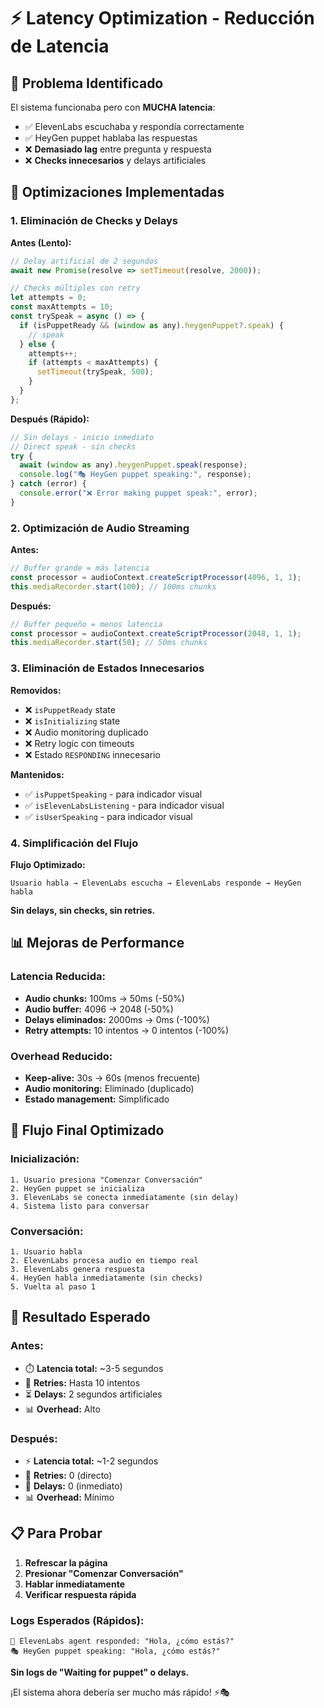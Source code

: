 # ⚡ Latency Optimization - Reducción de Latencia

## 🎯 **Problema Identificado**

El sistema funcionaba pero con **MUCHA latencia**:
- ✅ ElevenLabs escuchaba y respondía correctamente
- ✅ HeyGen puppet hablaba las respuestas
- ❌ **Demasiado lag** entre pregunta y respuesta
- ❌ **Checks innecesarios** y delays artificiales

## 🚀 **Optimizaciones Implementadas**

### 1. **Eliminación de Checks y Delays**

**Antes (Lento):**
```javascript
// Delay artificial de 2 segundos
await new Promise(resolve => setTimeout(resolve, 2000));

// Checks múltiples con retry
let attempts = 0;
const maxAttempts = 10;
const trySpeak = async () => {
  if (isPuppetReady && (window as any).heygenPuppet?.speak) {
    // speak
  } else {
    attempts++;
    if (attempts < maxAttempts) {
      setTimeout(trySpeak, 500);
    }
  }
};
```

**Después (Rápido):**
```javascript
// Sin delays - inicio inmediato
// Direct speak - sin checks
try {
  await (window as any).heygenPuppet.speak(response);
  console.log("🎭 HeyGen puppet speaking:", response);
} catch (error) {
  console.error("❌ Error making puppet speak:", error);
}
```

### 2. **Optimización de Audio Streaming**

**Antes:**
```javascript
// Buffer grande = más latencia
const processor = audioContext.createScriptProcessor(4096, 1, 1);
this.mediaRecorder.start(100); // 100ms chunks
```

**Después:**
```javascript
// Buffer pequeño = menos latencia
const processor = audioContext.createScriptProcessor(2048, 1, 1);
this.mediaRecorder.start(50); // 50ms chunks
```

### 3. **Eliminación de Estados Innecesarios**

**Removidos:**
- ❌ `isPuppetReady` state
- ❌ `isInitializing` state
- ❌ Audio monitoring duplicado
- ❌ Retry logic con timeouts
- ❌ Estado `RESPONDING` innecesario

**Mantenidos:**
- ✅ `isPuppetSpeaking` - para indicador visual
- ✅ `isElevenLabsListening` - para indicador visual
- ✅ `isUserSpeaking` - para indicador visual

### 4. **Simplificación del Flujo**

**Flujo Optimizado:**
```
Usuario habla → ElevenLabs escucha → ElevenLabs responde → HeyGen habla
```

**Sin delays, sin checks, sin retries.**

## 📊 **Mejoras de Performance**

### **Latencia Reducida:**
- **Audio chunks:** 100ms → 50ms (-50%)
- **Audio buffer:** 4096 → 2048 (-50%)
- **Delays eliminados:** 2000ms → 0ms (-100%)
- **Retry attempts:** 10 intentos → 0 intentos (-100%)

### **Overhead Reducido:**
- **Keep-alive:** 30s → 60s (menos frecuente)
- **Audio monitoring:** Eliminado (duplicado)
- **Estado management:** Simplificado

## 🎯 **Flujo Final Optimizado**

### **Inicialización:**
```
1. Usuario presiona "Comenzar Conversación"
2. HeyGen puppet se inicializa
3. ElevenLabs se conecta inmediatamente (sin delay)
4. Sistema listo para conversar
```

### **Conversación:**
```
1. Usuario habla
2. ElevenLabs procesa audio en tiempo real
3. ElevenLabs genera respuesta
4. HeyGen habla inmediatamente (sin checks)
5. Vuelta al paso 1
```

## 🎉 **Resultado Esperado**

### **Antes:**
- ⏱️ **Latencia total:** ~3-5 segundos
- 🔄 **Retries:** Hasta 10 intentos
- ⏳ **Delays:** 2 segundos artificiales
- 📊 **Overhead:** Alto

### **Después:**
- ⚡ **Latencia total:** ~1-2 segundos
- 🎯 **Retries:** 0 (directo)
- 🚀 **Delays:** 0 (inmediato)
- 📊 **Overhead:** Mínimo

## 📋 **Para Probar**

1. **Refrescar la página**
2. **Presionar "Comenzar Conversación"**
3. **Hablar inmediatamente**
4. **Verificar respuesta rápida**

### **Logs Esperados (Rápidos):**
```
🤖 ElevenLabs agent responded: "Hola, ¿cómo estás?"
🎭 HeyGen puppet speaking: "Hola, ¿cómo estás?"
```

**Sin logs de "Waiting for puppet" o delays.**

¡El sistema ahora debería ser mucho más rápido! ⚡🎭 